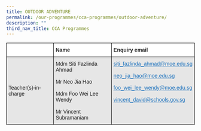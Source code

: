 ```yaml
---
title: OUTDOOR ADVENTURE
permalink: /our-programmes/cca-programmes/outdoor-adventure/
description: ""
third_nav_title: CCA Programmes
---
```

<table style="border-collapse:collapse;border-spacing:0" class="tg"><thead><tr><th style="background-color:#FFF;border-color:#000000;border-style:solid;border-width:1px;color:#222;font-family:Arial, sans-serif;font-size:14px;font-weight:bold;overflow:hidden;padding:10px 5px;text-align:left;vertical-align:top;word-break:normal"></th><th style="background-color:#FFF;border-color:#000000;border-style:solid;border-width:1px;color:#222;font-family:Arial, sans-serif;font-size:14px;font-weight:bold;overflow:hidden;padding:10px 5px;text-align:left;vertical-align:top;word-break:normal"><span style="font-weight:bold">Name</span></th><th style="background-color:#FFF;border-color:#000000;border-style:solid;border-width:1px;color:#222;font-family:Arial, sans-serif;font-size:14px;font-weight:bold;overflow:hidden;padding:10px 5px;text-align:left;vertical-align:top;word-break:normal"><span style="font-weight:bold">Enquiry email</span></th></tr></thead><tbody><tr><td style="background-color:#E6E6E6;border-color:#000000;border-style:solid;border-width:1px;color:#222;font-family:Arial, sans-serif;font-size:14px;overflow:hidden;padding:10px 5px;text-align:left;vertical-align:middle;word-break:normal">Teacher(s)-in-charge</td><td style="background-color:#E6E6E6;border-color:#000000;border-style:solid;border-width:1px;color:#222;font-family:Arial, sans-serif;font-size:14px;overflow:hidden;padding:10px 5px;text-align:left;vertical-align:middle;word-break:normal">Mdm Siti Fazlinda Ahmad<br><br>Mr Neo Jia Hao<br><br>Mdm Foo Wei Lee Wendy<br><br>Mr Vincent Subramaniam</td><td style="background-color:#E6E6E6;border-color:#000000;border-style:solid;border-width:1px;color:#1E73BE;font-family:Arial, sans-serif;font-size:14px;overflow:hidden;padding:10px 5px;text-align:left;text-decoration:underline;vertical-align:top;word-break:normal"><a href="mailto:siti_fazlinda_ahmad@moe.edu.sg" target="_blank" rel="noopener noreferrer"><span style="text-decoration:underline;color:#1E73BE;background-color:transparent">siti_fazlinda_ahmad@moe.edu.sg</span></a><br><br><a href="mailto:neo_jia_hao@moe.edu.sg" target="_blank" rel="noopener noreferrer"><span style="text-decoration:underline;color:#1E73BE;background-color:transparent">neo_jia_hao@moe.edu.sg</span></a><br><br><a href="mailto:foo_wei_lee_wendy@moe.edu.sg" target="_blank" rel="noopener noreferrer"><span style="text-decoration:underline;color:#1E73BE;background-color:transparent">foo_wei_lee_wendy@moe.edu.sg</span></a><br><br><a href="mailto:vincent_david@schools.gov.sg" target="_blank" rel="noopener noreferrer"><span style="text-decoration:underline;color:#1E73BE;background-color:transparent">vincent_david@schools.gov.sg</span></a></td></tr></tbody></table>